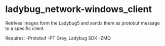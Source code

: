 ladybug_network-windows_client
==============================
Retrives images form the Ladybug5 and sends them as protobuf message to a specific client

 Requires:
 -Protobuf
 -PT Grey, Ladybug SDK
 -ZMQ